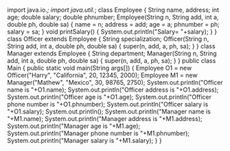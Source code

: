 import java.io.*;
import java.util.*;
class Employee
{
String name, address;
int age;
double salary;
double phnumber;
Employee(String n, String add, int a, double ph, double sa)
{
name = n;
address = add;
age = a;
phnumber = ph;
salary = sa;
}
void printSalary()
{
System.out.println("Salary= "+salary);
}
}
class Officer extends Employee
{
String specialization;
Officer(String n, String add, int a, double ph, double sa)
{
super(n, add, a, ph, sa);
}
}
class Manager extends Employee
{
String department;
Manager(String n, String add, int a, double ph, double sa)
{
super(n, add, a, ph, sa);
}
}
public class Main
{
public static void main(String args[])
{
Employee O1 = new Officer("Harry", "California", 20, 12345, 2000);
Employee M1 = new Manager("Mathew", "Mexico", 30, 98765, 2750);
System.out.println("Officer name is "+O1.name);
System.out.println("Officer address is "+O1.address);
System.out.println("Officer age is "+O1.age);
System.out.println("Officer phone number is "+O1.phnumber);
System.out.println("Officer salary is "+O1.salary);
System.out.println();
System.out.println("Manager name is "+M1.name);
System.out.println("Manager address is "+M1.address);
System.out.println("Manager age is "+M1.age);
System.out.println("Manager phone number is "+M1.phnumber);
System.out.println("Manager salary is "+M1.salary);
}
}

